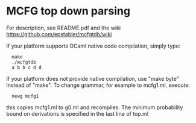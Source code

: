 MCFG top down parsing
=====================

For description, see README.pdf and the wiki https://github.com/epstabler/mcfgtdb/wiki

If your platform supports OCaml native code compilation, simply type:

      make
      ./mcfgtdb
      a b b c d d

If your platform does not provide native compilation, use "make byte" instead of "make".
To change grammar, for example to mcfg1.ml, execute:

      newg mcfg1

this copies mcfg1.ml to g0.ml and recompiles. 
The minimum probability bound on derivations is specified in the last line of top.ml


